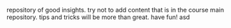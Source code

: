 repository of good insights.
try not to add content that is in the course main repository.
tips and tricks will be more than great.
have fun!
asd